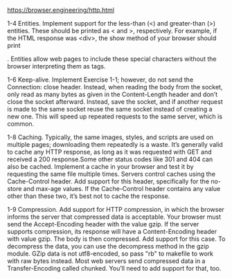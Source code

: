 https://browser.engineering/http.html

1-4 Entities. Implement support for the less-than (&lt;) and greater-than (&gt;) entities. These should be printed as < and >, respectively. For example, if the HTML response was &lt;div&gt;, the show method of your browser should print <div>. Entities allow web pages to include these special characters without the browser interpreting them as tags.

1-6 Keep-alive. Implement Exercise 1-1; however, do not send the Connection: close header. Instead, when reading the body from the socket, only read as many bytes as given in the Content-Length header and don’t close the socket afterward. Instead, save the socket, and if another request is made to the same socket reuse the same socket instead of creating a new one. This will speed up repeated requests to the same server, which is common.

1-8 Caching. Typically, the same images, styles, and scripts are used on multiple pages; downloading them repeatedly is a waste. It’s generally valid to cache any HTTP response, as long as it was requested with GET and received a 200 response.Some other status codes like 301 and 404 can also be cached. Implement a cache in your browser and test it by requesting the same file multiple times. Servers control caches using the Cache-Control header. Add support for this header, specifically for the no-store and max-age values. If the Cache-Control header contains any value other than these two, it’s best not to cache the response.

1-9 Compression. Add support for HTTP compression, in which the browser informs the server that compressed data is acceptable. Your browser must send the Accept-Encoding header with the value gzip. If the server supports compression, its response will have a Content-Encoding header with value gzip. The body is then compressed. Add support for this case. To decompress the data, you can use the decompress method in the gzip module. GZip data is not utf8-encoded, so pass "rb" to makefile to work with raw bytes instead. Most web servers send compressed data in a Transfer-Encoding called chunked. You’ll need to add support for that, too.